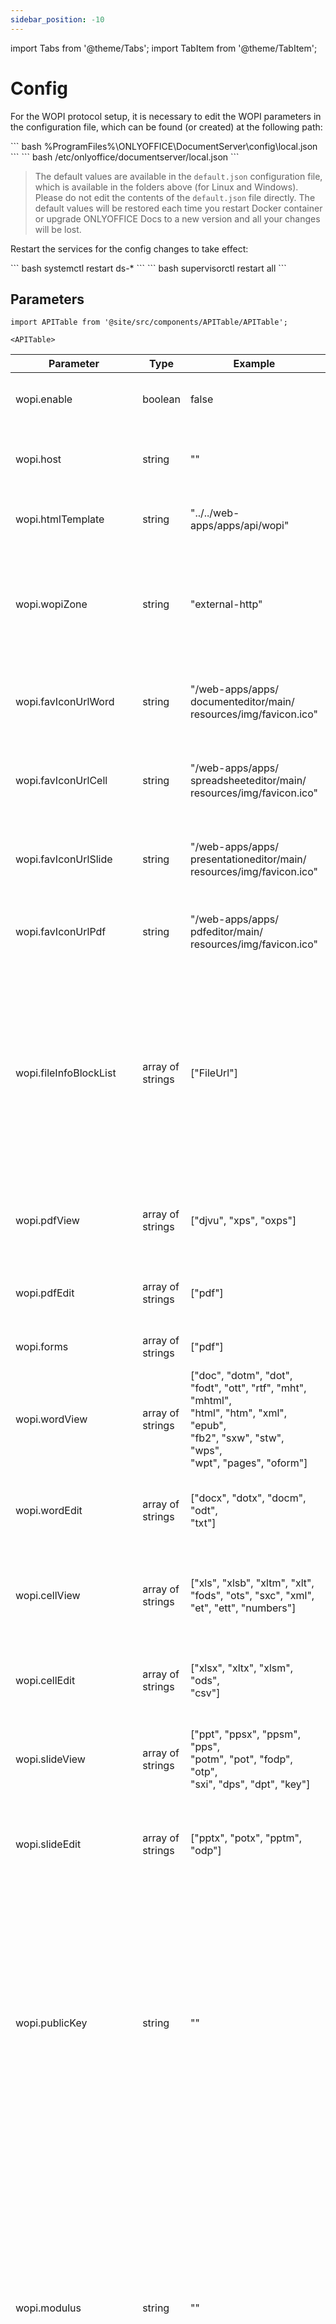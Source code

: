```yaml
---
sidebar_position: -10
---
```


import Tabs from '@theme/Tabs';
import TabItem from '@theme/TabItem';

# Config

For the WOPI protocol setup, it is necessary to edit the WOPI parameters in the configuration file, which can be found (or created) at the following path:

<Tabs>
  <TabItem value="windows" label="Windows">
      ``` bash
      %ProgramFiles%\ONLYOFFICE\DocumentServer\config\local.json
      ```
  </TabItem>
  <TabItem value="linux" label="Linux">
      ``` bash
      /etc/onlyoffice/documentserver/local.json
      ```
  </TabItem>
</Tabs>

> The default values are available in the `default.json` configuration file, which is available in the folders above (for Linux and Windows). Please do not edit the contents of the `default.json` file directly. The default values will be restored each time you restart Docker container or upgrade ONLYOFFICE Docs to a new version and all your changes will be lost.

Restart the services for the config changes to take effect:

<Tabs>
  <TabItem value="rpm-deb" label="RPM/DEB packages">
      ``` bash
      systemctl restart ds-*
      ```
  </TabItem>
  <TabItem value="docker" label="Docker">
      ``` bash
      supervisorctl restart all
      ```
  </TabItem>
</Tabs>

## Parameters

```mdx-code-block
import APITable from '@site/src/components/APITable/APITable';

<APITable>
```

| Parameter                      | Type             | Example                                                                                                                                                      | Description                                                                                                                                                                                                                                      |
| ------------------------------ | ---------------- | ------------------------------------------------------------------------------------------------------------------------------------------------------------ | ------------------------------------------------------------------------------------------------------------------------------------------------------------------------------------------------------------------------------------------------ |
| wopi.enable                    | boolean          | false                                                                                                                                                        | Defines if WOPI is enabled or not.                                                                                                                                                                                                               |
| wopi.host                      | string           | ""                                                                                                                                                           | Defines the WOPI host (host name or IP address).                                                                                                                                                                                                 |
| wopi.htmlTemplate              | string           | "../../web-apps/apps/api/wopi"                                                                                                                               | Defines a path to the WOPI HTML template.                                                                                                                                                                                                        |
| wopi.wopiZone                  | string           | "external-http"                                                                                                                                              | Defines a zone that the document server uses to navigate the browser to the WOPI application.                                                                                                                                                    |
| wopi.favIconUrlWord            | string           | "/web-apps/apps/<br/>documenteditor/main/<br/>resources/img/favicon.ico"                                                                                     | Defines a path to the favicon for the document editor.                                                                                                                                                                                           |
| wopi.favIconUrlCell            | string           | "/web-apps/apps/<br/>spreadsheeteditor/main/<br/>resources/img/favicon.ico"                                                                                  | Defines a path to the favicon for the spreadsheet editor.                                                                                                                                                                                        |
| wopi.favIconUrlSlide           | string           | "/web-apps/apps/<br/>presentationeditor/main/<br/>resources/img/favicon.ico"                                                                                 | Defines a path to the favicon for the presentation editor.                                                                                                                                                                                       |
| wopi.favIconUrlPdf             | string           | "/web-apps/apps/<br/>pdfeditor/main/<br/>resources/img/favicon.ico"                                                                                          | Defines a path to the favicon for the pdf editor.                                                                                                                                                                                                |
| wopi.fileInfoBlockList         | array of strings | \["FileUrl"]                                                                                                                                                 | Defines a list of WOPI file information parameters that are blocked when sending this array to the browser. However, these parameters are available on the server.                                                                               |
| wopi.pdfView                   | array of strings | \["djvu", "xps", "oxps"]                                                                                                                                     | Defines the file types that can be viewed in the pdf editor.                                                                                                                                                                                     |
| wopi.pdfEdit                   | array of strings | \["pdf"]                                                                                                                                                     | Defines the file types that can be edited in the pdf editor.                                                                                                                                                                                     |
| wopi.forms                     | array of strings | \["pdf"]                                                                                                                                                     | Defines the form file types.                                                                                                                                                                                                                     |
| wopi.wordView                  | array of strings | \["doc", "dotm", "dot", "fodt", "ott", "rtf", "mht", "mhtml",<br/>"html", "htm", "xml", "epub",<br/>"fb2", "sxw", "stw", "wps",<br/>"wpt", "pages", "oform"] | Defines the file types that can be viewed in the document editor.                                                                                                                                                                                |
| wopi.wordEdit                  | array of strings | \["docx", "dotx", "docm", "odt",<br/>"txt"]                                                                                                                  | Defines the file types that can be edited in the document editor.                                                                                                                                                                                |
| wopi.cellView                  | array of strings | \["xls", "xlsb", "xltm", "xlt",<br/>"fods", "ots", "sxc", "xml",<br/>"et", "ett", "numbers"]                                                                 | Defines the file types that can be viewed in the spreadsheet editor.                                                                                                                                                                             |
| wopi.cellEdit                  | array of strings | \["xlsx", "xltx", "xlsm", "ods",<br/>"csv"]                                                                                                                  | Defines the file types that can be edited in the spreadsheet <br/>editor.                                                                                                                                                                        |
| wopi.slideView                 | array of strings | \["ppt", "ppsx", "ppsm", "pps",<br/>"potm", "pot", "fodp", "otp",<br/>"sxi", "dps", "dpt", "key"]                                                            | Defines the file types that can be edited in the presentation editor.                                                                                                                                                                            |
| wopi.slideEdit                 | array of strings | \["pptx", "potx", "pptm", "odp"]                                                                                                                             | Defines the file types that can be viewed in the spreadsheet editor.                                                                                                                                                                             |
| wopi.publicKey                 | string           | ""                                                                                                                                                           | Defines the public key that the integrator uses to check the private key.<br/><br/>Please note that starting from version 8.3, the values of this parameter in the *default.json* and *local.json* files are different.                          |
| wopi.modulus                   | string           | ""                                                                                                                                                           | Defines the RSA modulus in the Base64-encoded format that is used to retrieve the public key.<br/><br/>Please note that starting from version 8.3, the values of this parameter in the *default.json* and *local.json* files are different.      |
| wopi.exponent                  | string           | "65537"                                                                                                                                                      | Defines the RSA exponent in the Base64-encoded format that is used to retrieve the public key.                                                                                                                                                   |
| wopi.privateKey                | string           | ""                                                                                                                                                           | Defines the private key that signs the document server request.<br/><br/>Please note that starting from version 8.3, the values of this parameter in the *default.json* and *local.json* files are different.                                    |
| wopi.publicKeyOld              | string           | ""                                                                                                                                                           | Defines the old public key that the integrator used to check the private key.<br/><br/>Please note that starting from version 8.3, the values of this parameter in the *default.json* and *local.json* files are different.                      |
| wopi.modulusOld                | string           | ""                                                                                                                                                           | Defines the old RSA modulus in the Base64-encoded format that was used to retrieve the public key.<br/><br/>Please note that starting from version 8.3, the values of this parameter in the *default.json* and *local.json* files are different. |
| wopi.exponentOld               | string           | "65537"                                                                                                                                                      | Defines the old RSA exponent in the Base64-encoded format that was used to retrieve the public key.                                                                                                                                              |
| wopi.privateKeyOld             | string           | ""                                                                                                                                                           | Defines the old private key that signed the document server request.<br/><br/>Please note that starting from version 8.3, the values of this parameter in the *default.json* and *local.json* files are different.                               |
| wopi.refreshLockInterval       | string           | "10m"                                                                                                                                                        | Defines the interval time in minutes for refreshing the lock on a file by resetting its automatic expiration timer to 30 minutes.                                                                                                                |
| wopi.dummy                     | object           |                                                                                                                                                              | Defines the properties of dummy handlers for stress testing.                                                                                                                                                                                     |
| wopi.dummy.enable              | boolean          | false                                                                                                                                                        | Defines if the dummy handlers are enabled or not.                                                                                                                                                                                                |
| wopi.dummy.<br/>sampleFilePath | string           | ""                                                                                                                                                           | Defines the dummy path to the sample file.                                                                                                                                                                                                       |

```mdx-code-block
</APITable>
```

## Example

``` json
{
  "wopi": {
    "enable": false,
    "host": "",
    "htmlTemplate": "../../web-apps/apps/api/wopi",
    "wopiZone": "external-http",
    "favIconUrlWord": "/web-apps/apps/documenteditor/main/resources/img/favicon.ico",
    "favIconUrlCell": "/web-apps/apps/spreadsheeteditor/main/resources/img/favicon.ico",
    "favIconUrlSlide": "/web-apps/apps/presentationeditor/main/resources/img/favicon.ico",
    "favIconUrlPdf": "/web-apps/apps/pdfeditor/main/resources/img/favicon.ico",
    "fileInfoBlockList": ["FileUrl"],
    "pdfView": ["djvu", "xps", "oxps"],
    "pdfEdit": ["pdf"],
    "forms": ["pdf"],
    "wordView": ["doc", "dotm", "dot", "fodt", "ott", "rtf", "mht", "mhtml", "html", "htm", "xml", "epub", "fb2", "sxw", "stw", "wps", "wpt", "pages", "oform"],
    "wordEdit": ["docx", "dotx", "docm", "odt", "txt"],
    "cellView": ["xls", "xlsb", "xltm", "xlt", "fods", "ots", "sxc", "xml", "et", "ett", "numbers"],
    "cellEdit": ["xlsx", "xltx", "xlsm", "ods", "csv"],
    "slideView": ["ppt", "ppsx", "ppsm", "pps", "potm", "pot", "fodp", "otp", "sxi", "dps", "dpt", "key"],
    "slideEdit": ["pptx", "potx", "pptm", "odp"],
    "publicKey": "",
    "modulus": "",
    "exponent": 65537,
    "privateKey": "",
    "publicKeyOld": "",
    "modulusOld": "",
    "exponentOld": 65537,
    "privateKeyOld": "",
    "refreshLockInterval": "10m",
    "dummy": {
      "enable": false,
      "sampleFilePath": ""
    }
  }
}
```
